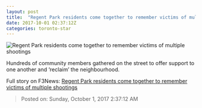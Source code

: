 ```yaml
---
layout: post
title:  "Regent Park residents come together to remember victims of multiple shootings"
date: 2017-10-01 02:37:12Z
categories: toronto-star
---
```


![Regent Park residents come together to remember victims of multiple shootings](https://www.thestar.com/content/dam/thestar/news/gta/2017/09/30/regent-park-residents-come-together-to-remember-victims-of-multiple-shootings/blockparty.jpg)

Hundreds of community members gathered on the street to offer support to one another and ‘reclaim’ the neighbourhood.


Full story on F3News: [Regent Park residents come together to remember victims of multiple shootings](http://www.f3nws.com/n/SZVFpF)

> Posted on: Sunday, October 1, 2017 2:37:12 AM
